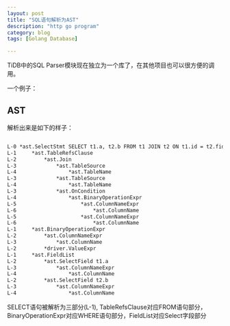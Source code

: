 ```yaml
---
layout: post
title: "SQL语句解析为AST"
description: "http go program"
category: blog
tags: [Golang Database]

---
```


TiDB中的SQL Parser模块现在独立为一个库了，在其他项目也可以很方便的调用。

一个例子： 

<script src="https://gist.github.com/bopjiang/b5d7de1471d1a1be3387e33c6eb30591.js"></script>


## AST
解析出来是如下的样子：
~~~txt

L-0 *ast.SelectStmt SELECT t1.a, t2.b FROM t1 JOIN t2 ON t1.id = t2.fid WHERE t1.c>100
L-1 	*ast.TableRefsClause
L-2 		*ast.Join
L-3 			*ast.TableSource
L-4 				*ast.TableName
L-3 			*ast.TableSource
L-4 				*ast.TableName
L-3 			*ast.OnCondition
L-4 				*ast.BinaryOperationExpr
L-5 					*ast.ColumnNameExpr
L-6 						*ast.ColumnName
L-5 					*ast.ColumnNameExpr
L-6 						*ast.ColumnName
L-1 	*ast.BinaryOperationExpr
L-2 		*ast.ColumnNameExpr
L-3 			*ast.ColumnName
L-2 		*driver.ValueExpr
L-1 	*ast.FieldList
L-2 		*ast.SelectField t1.a
L-3 			*ast.ColumnNameExpr
L-4 				*ast.ColumnName
L-2 		*ast.SelectField t2.b
L-3 			*ast.ColumnNameExpr
L-4 				*ast.ColumnName
~~~

SELECT语句被解析为三部分(L-1), TableRefsClause对应FROM语句部分，BinaryOperationExpr对应WHERE语句部分，FieldList对应Select字段部分